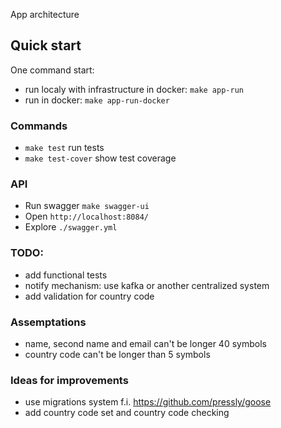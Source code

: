 App architecture

## Quick start
One command start:
- run localy with infrastructure in docker: `make app-run`
- run in docker: `make app-run-docker`

### Commands
- `make test` run tests
- `make test-cover` show test coverage

### API
- Run swagger `make swagger-ui`
- Open `http://localhost:8084/`
- Explore  `./swagger.yml`

### TODO:
- add functional tests
- notify mechanism: use kafka or another centralized system
- add validation for country code

### Assemptations
- name, second name and email can't be longer 40 symbols
- country code can't be longer than 5 symbols

### Ideas for improvements
- use migrations system f.i. https://github.com/pressly/goose
- add country code set and country code checking

